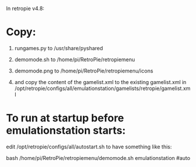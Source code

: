 In retropie v4.8: 

# Copy:

1. rungames.py to /usr/share/pyshared
2. demomode.sh to /home/pi/RetroPie/retropiemenu
3. demomode.png to /home/pi/RetroPie/retropiemenu/icons

4. and copy the content of the gamelist.xml to the existing gamelist.xml in /opt/retropie/configs/all/emulationstation/gamelists/retropie/gamelist.xml

# To run at startup before emulationstation starts:

edit /opt/retropie/configs/all/autostart.sh to have something like this:

bash /home/pi/RetroPie/retropiemenu/demomode.sh
emulationstation #auto

